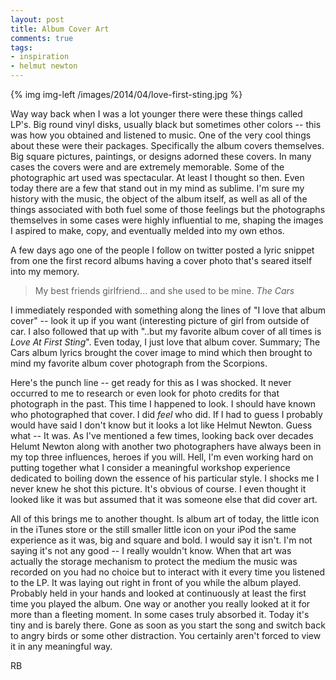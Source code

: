 ```yaml
---
layout: post
title: Album Cover Art
comments: true
tags:
- inspiration
- helmut newton
---
```


{% img img-left /images/2014/04/love-first-sting.jpg %}

Way way back when I was a lot younger there were these things called LP's. Big round vinyl disks, usually black but sometimes other colors -- this was how you obtained and listened to music. One of the very cool things about these were their packages. Specifically the album covers themselves. Big square pictures, paintings, or designs adorned these covers. In many cases the covers were and are extremely memorable. Some of the photographic art used was spectacular. At least I thought so then. Even today there are a few that stand out in my mind as sublime. I'm sure my history with the music, the object of the album itself, as well as all of the things associated with both fuel some of those feelings but the photographs themselves in some cases were highly influential to me, shaping the images I aspired to make, copy, and eventually melded into my own ethos.

<!--more-->

A few days ago one of the people I follow on twitter posted a lyric snippet from one the first record albums having a cover photo that's seared itself into my memory. 

> My best friends girlfriend... and she used to be mine. <cite>The Cars</cite>

I immediately responded with something along the lines of "I love that album cover" -- look it up if you want (interesting picture of girl from outside of car. I also followed that up with "..but my favorite album cover of all times is *Love At First Sting*". Even today, I just love that album cover. Summary; The Cars album lyrics brought the cover image to mind which then brought to mind my favorite album cover photograph from the Scorpions.

Here's the punch line -- get ready for this as I was shocked. It never occurred to me to research or even look for photo credits for that photograph in the past. This time I happened to look. I should have known who photographed that cover. I did *feel* who did. If I had to guess I probably would have said I don't know but it looks a lot like Helmut Newton. Guess what -- It was. As I've mentioned a few times, looking back over decades Helumt Newton along with another two photographers have always been in my top three influences, heroes if you will. Hell, I'm even working hard on putting together what I consider a meaningful workshop experience dedicated to boiling down the essence of his particular style. I shocks me I never knew he shot this picture. It's obvious of course. I even thought it looked like it was but assumed that it was someone else that did cover art.

All of this brings me to another thought. Is album art of today, the little icon in the iTunes store or the still smaller little icon on your iPod the same experience as it was, big and square and bold. I would say it isn't. I'm not saying it's not any good -- I really wouldn't know. When that art was actually the storage mechanism to protect the medium the music was recorded on you had no choice but to interact with it every time you listened to the LP. It was laying out right in front of you while the album played. Probably held in your hands and looked at continuously at least the first time you played the album. One way or another you really looked at it for more than a fleeting moment. In some cases truly absorbed it. Today it's tiny and is barely there. Gone as soon as you start the song and switch back to angry birds or some other distraction. You certainly aren't forced to view it in any meaningful way.

RB